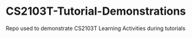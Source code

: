 # CS2103T-Tutorial-Demonstrations
Repo used to demonstrate CS2103T Learning Activities during tutorials
